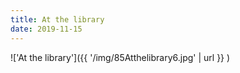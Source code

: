 ```yaml
---
title: At the library
date: 2019-11-15
---
```


!['At the library']({{ '/img/85Atthelibrary6.jpg' | url }} )
<br>
